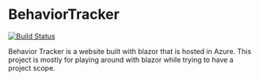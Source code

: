 # BehaviorTracker

[![Build Status](https://dev.azure.com/BeattySoftware/BehaviorTracker/_apis/build/status/BehaviorTracker-Master?branchName=master)](https://dev.azure.com/BeattySoftware/BehaviorTracker/_build/latest?definitionId=1?branchName=master)

Behavior Tracker is a website built with blazor that is hosted in Azure. This project is mostly for playing around with blazor while trying to have a project scope.
